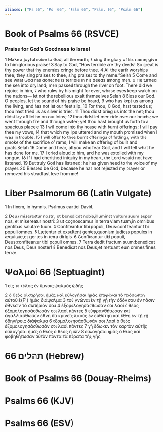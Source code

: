 ```yaml
---
aliases: ["Ps 66", "Ps. 66", "Pslm 66", "Pslm. 66", "Psalm 66"]
---
```



# Book of Psalms 66 (RSVCE)

### Praise for God’s Goodness to Israel
1 Make a joyful noise to God, all the earth;
2 sing the glory of his name; give to him glorious praise!
3 Say to God, “How terrible are thy deeds! So great is thy power that thy enemies cringe before thee.
4 All the earth worships thee; they sing praises to thee, sing praises to thy name.”Selah
5 Come and see what God has done: he is terrible in his deeds among men.
6 He turned the sea into dry land; men passed through the river on foot. There did we rejoice in him,
7 who rules by his might for ever, whose eyes keep watch on the nations— let not the rebellious exalt themselves.Selah
8 Bless our God, O peoples, let the sound of his praise be heard,
9 who has kept us among the living, and has not let our feet slip.
10 For thou, O God, hast tested us; thou hast tried us as silver is tried.
11 Thou didst bring us into the net; thou didst lay affliction on our loins;
12 thou didst let men ride over our heads; we went through fire and through water; yet thou hast brought us forth to a spacious place.e
13 I will come into thy house with burnt offerings; I will pay thee my vows,
14 that which my lips uttered and my mouth promised when I was in trouble.
15 I will offer to thee burnt offerings of fatlings, with the smoke of the sacrifice of rams; I will make an offering of bulls and goats.Selah
16 Come and hear, all you who fear God, and I will tell what he has done for me.
17 I cried aloud to him, and he was extolled with my tongue.
18 If I had cherished iniquity in my heart, the Lord would not have listened.
19 But truly God has listened; he has given heed to the voice of my prayer.
20 Blessed be God, because he has not rejected my prayer or removed his steadfast love from me!


# Liber Psalmorum 66 (Latin Vulgate)

1 In finem, in hymnis. Psalmus cantici David.

2 Deus misereatur nostri, et benedicat nobis;illuminet vultum suum super nos, et misereatur nostri:
3 ut cognoscamus in terra viam tuam,in omnibus gentibus salutare tuum.
4 Confiteantur tibi populi, Deus:confiteantur tibi populi omnes.
5 Lætentur et exsultent gentes,quoniam judicas populos in æquitate,et gentes in terra dirigis.
6 Confiteantur tibi populi, Deus:confiteantur tibi populi omnes.
7 Terra dedit fructum suum:benedicat nos Deus, Deus noster!
8 Benedicat nos Deus,et metuant eum omnes fines terræ.


# Ψαλμοί 66 (Septuagint)

1 εἰς τὸ τέλος ἐν ὕμνοις ψαλμὸς ᾠδῆς

2 ὁ θεὸς οἰκτιρήσαι ἡμᾶς καὶ εὐλογήσαι ἡμᾶς ἐπιφάναι τὸ πρόσωπον αὐτοῦ ἐ{F'} ἡμᾶς διάψαλμα
3 τοῦ γνῶναι ἐν τῇ γῇ τὴν ὁδόν σου ἐν πᾶσιν ἔθνεσιν τὸ σωτήριόν σου
4 ἐξομολογησάσθωσάν σοι λαοί ὁ θεός ἐξομολογησάσθωσάν σοι λαοὶ πάντες
5 εὐφρανθήτωσαν καὶ ἀγαλλιάσθωσαν ἔθνη ὅτι κρινεῖς λαοὺς ἐν εὐθύτητι καὶ ἔθνη ἐν τῇ γῇ ὁδηγήσεις διάψαλμα
6 ἐξομολογησάσθωσάν σοι λαοί ὁ θεός ἐξομολογησάσθωσάν σοι λαοὶ πάντες
7 γῆ ἔδωκεν τὸν καρπὸν αὐτῆς εὐλογήσαι ἡμᾶς ὁ θεὸς ὁ θεὸς ἡμῶν
8 εὐλογήσαι ἡμᾶς ὁ θεός καὶ φοβηθήτωσαν αὐτὸν πάντα τὰ πέρατα τῆς γῆς


# 66 תהלים (Hebrew)


# Book of Psalms 66 (Douay-Rheims)


# Psalms 66 (KJV)


# Psalms 66 (ESV)

